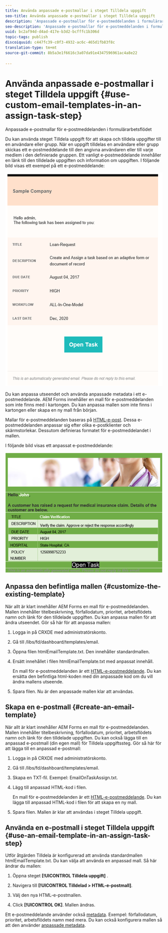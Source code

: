 ```yaml
---
title: Använda anpassade e-postmallar i steget Tilldela uppgift
seo-title: Använda anpassade e-postmallar i steget Tilldela uppgift
description: 'Anpassade e-postmallar för e-postmeddelanden i formulärarbetsflödet '
seo-description: 'Anpassade e-postmallar för e-postmeddelanden i formulärarbetsflödet '
uuid: bc2af94d-d4ad-417e-b3d2-bcfffc1b306d
topic-tags: publish
discoiquuid: c447fc39-c0f3-4932-ac6c-465d1fb83f8c
translation-type: tm+mt
source-git-commit: 8b5a3e1f6616c3a07da91e4347596961ac4a8e22

---
```



# Använda anpassade e-postmallar i steget Tilldela uppgift {#use-custom-email-templates-in-an-assign-task-step}

Anpassade e-postmallar för e-postmeddelanden i formulärarbetsflödet

Du kan använda steget Tilldela uppgift för att skapa och tilldela uppgifter till en användare eller grupp. När en uppgift tilldelas en användare eller grupp skickas ett e-postmeddelande till den angivna användaren eller till varje medlem i den definierade gruppen. Ett vanligt e-postmeddelande innehåller en länk till den tilldelade uppgiften och information om uppgiften. I följande bild visas ett exempel på ett e-postmeddelande:

![E-postavisering med mall utanför rutan](do-not-localize/default-email-template.png)

Du kan anpassa utseendet och använda anpassade metadata i ett e-postmeddelande. AEM Forms innehåller en mall för e-postmeddelanden som inte finns med i kartongen. Du kan anpassa mallen som inte finns i kartongen eller skapa en ny mall från början.

Mallar för e-postmeddelanden baseras på [HTML-e-post](https://en.wikipedia.org/wiki/HTML_email). Dessa e-postmeddelanden anpassar sig efter olika e-postklienter och skärmstorlekar. Dessutom definieras formatet för e-postmeddelandet i mallen.

I följande bild visas ett anpassat e-postmeddelande:

![E-postmeddelande med anpassad mall](do-not-localize/customized-email.png)

## Anpassa den befintliga mallen {#customize-the-existing-template}

När allt är klart innehåller AEM Forms en mall för e-postmeddelanden. Mallen innehåller titelbeskrivning, förfallodatum, prioritet, arbetsflödets namn och länk för den tilldelade uppgiften. Du kan anpassa mallen för att ändra utseendet. Gör så här för att anpassa mallen:

1. Logga in på CRXDE med administratörskonto.

1. Gå till /libs/fd/dashboard/templates/email.

1. Öppna filen htmlEmailTemplate.txt. Den innehåller standardmallen.

1. Ersätt innehållet i filen htmlEmailTemplate.txt med anpassat innehåll.

   En mall för e-postmeddelanden är ett [HTML-e-postmeddelande](https://en.wikipedia.org/wiki/HTML_email). Du kan ersätta den befintliga html-koden med din anpassade kod om du vill ändra mallens utseende.

1. Spara filen. Nu är den anpassade mallen klar att användas.

## Skapa en e-postmall {#create-an-email-template}

När allt är klart innehåller AEM Forms en mall för e-postmeddelanden. Mallen innehåller titelbeskrivning, förfallodatum, prioritet, arbetsflödets namn och länk för den tilldelade uppgiften. Du kan också lägga till en anpassad e-postmall (din egen mall) för Tilldela uppgiftssteg. Gör så här för att lägga till en anpassad e-postmall:

1. Logga in på CRXDE med administratörskonto.

1. Gå till /libs/fd/dashboard/templates/email.

1. Skapa en TXT-fil. Exempel: EmailOnTaskAssign.txt.

1. Lägg till anpassad HTML-kod i filen.

   En mall för e-postmeddelanden är ett [HTML-e-postmeddelande](https://en.wikipedia.org/wiki/HTML_email). Du kan lägga till anpassad HTML-kod i filen för att skapa en ny mall.

1. Spara filen. Mallen är klar att användas i steget Tilldela uppgift.

## Använda en e-postmall i steget Tilldela uppgift {#use-an-email-template-in-an-assign-task-step}

Utför åtgärden Tilldela är konfigurerad att använda standardmallen htmlEmailTemplate.txt. Du kan välja att använda en anpassad mall. Så här ändrar du mallen:

1. Öppna steget **[!UICONTROL Tilldela uppgift]** .

1. Navigera till **[!UICONTROL Tilldelad > HTML-e-postmall]**.

1. Välj den nya HTML-e-postmallen.

1. Click **[!UICONTROL OK]**. Mallen ändras.

Ett e-postmeddelande använder också [metadata](/help/forms/using/use-metadata-in-email-notifications.md). Exempel: förfallodatum, prioritet, arbetsflödets namn med mera. Du kan också konfigurera mallen så att den använder [anpassade metadata](/help/forms/using/use-metadata-in-email-notifications.md#using-custom-metadata-in-an-email-notification).
